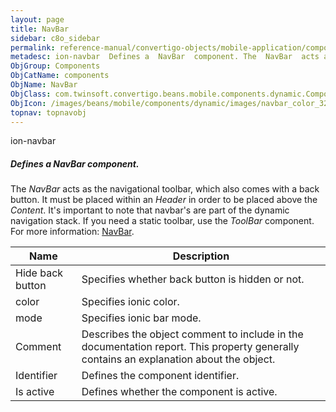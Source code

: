 ```yaml
---
layout: page
title: NavBar
sidebar: c8o_sidebar
permalink: reference-manual/convertigo-objects/mobile-application/components/components/navbar/
metadesc: ion-navbar  Defines a  NavBar  component. The  NavBar  acts as the navigational toolbar, which also comes with a back button. It must be placed within
ObjGroup: Components
ObjCatName: components
ObjName: NavBar
ObjClass: com.twinsoft.convertigo.beans.mobile.components.dynamic.ComponentManager$1
ObjIcon: /images/beans/mobile/components/dynamic/images/navbar_color_32x32.png
topnav: topnavobj
---
```

ion-navbar
##### Defines a <i>NavBar</i> component.
The <i>NavBar</i> acts as the navigational toolbar, which also comes with a back button.
It must be placed within an <i>Header</i> in order to be placed above the <i>Content</i>.
It's important to note that navbar's are part of the dynamic navigation stack. If you need a static toolbar, use the <i>ToolBar</i> component.
 For more information: <a href='https://ionicframework.com/docs/v3/api/components/toolbar/Navbar/' target='_blank'>NavBar</a>.

Name | Description 
--- | ---
Hide back button | Specifies whether back button is hidden or not.
color | Specifies ionic color.
mode | Specifies ionic bar mode.
Comment | Describes the object comment to include in the documentation report.  This property generally contains an explanation about the object. 
Identifier | Defines the component identifier.  
Is active | Defines whether the component is active. 

